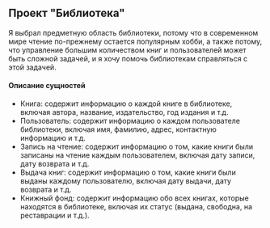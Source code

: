## Проект "Библиотека"
Я выбрал предметную область библиотеки, потому что в современном мире чтение по-прежнему остается популярным хобби, а также потому, что управление большим количеством книг и пользователей может быть сложной задачей, и я хочу помочь библиотекам справляться с этой задачей.
#### Описание сущностей 
* Книга: содержит информацию о каждой книге в библиотеке, включая автора, название, издательство, год издания и т.д.
* Пользователь: содержит информацию о каждом пользователе библиотеки, включая имя, фамилию, адрес, контактную информацию и т.д.
* Запись на чтение: содержит информацию о том, какие книги были записаны на чтение каждым пользователем, включая дату записи, дату возврата и т.д.
* Выдача книг: содержит информацию о том, какие книги были выданы каждому пользователю, включая дату выдачи, дату возврата и т.д.
* Книжный фонд: содержит информацию обо всех книгах, которые находятся в библиотеке, включая их статус (выдана, свободна, на реставрации и т.д.).

